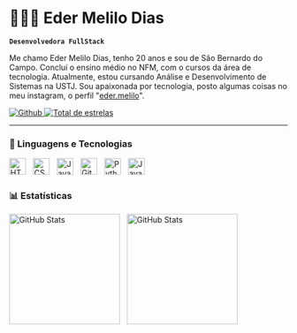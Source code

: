 # 👨🏻‍💻 Eder Melilo Dias
**`Desenvolvedora FullStack`**

Me chamo Eder Melilo Dias, tenho 20 anos e sou de São Bernardo do Campo. Concluí o ensino médio no NFM, com o cursos da
área de tecnologia. Atualmente, estou cursando Análise e Desenvolvimento de Sistemas na USTJ. Sou apaixonada por
tecnologia, posto algumas coisas no meu instagram, o perfil "[eder.melilo](https://www.instagram.com/eder.melilo/)".
<p>
    <a href="https://github.com/Taru1233">
        <img alt="Github" title="Me siga no GitHub"
            src="https://custom-icon-badges.demolab.com/github/followers/Taru1233?color=236ad3&labelColor=1155ba&style=for-the-badge&logo=github&label=Github&logoColor=white" />
    </a>
    <a href="https://github.com/Taru1233?tab=repositories">
        <img alt="Total de estrelas" title="Total de estrelas GitHub"
            src="https://custom-icon-badges.demolab.com/github/stars/Taru1233?color=55960c&style=for-the-badge&labelColor=488207&logo=star&label=estrelas" />
    </a>

</p>

---

### 🤖 Linguagens e Tecnologias

<img align="left" alt="HTML" title="HTML" width="30px" style="padding-right: 10px;"
    src="https://cdn.jsdelivr.net/gh/devicons/devicon@latest/icons/html5/html5-original.svg" />
<img align="left" alt="CSS" title="CSS" width="30px" style="padding-right: 10px;"
    src="https://cdn.jsdelivr.net/gh/devicons/devicon@latest/icons/css3/css3-original.svg" />
<img align="left" alt="JavaScript" title="JavaScript" width="30px" style="padding-right: 10px;"
    src="https://cdn.jsdelivr.net/gh/devicons/devicon@latest/icons/javascript/javascript-original.svg" />
<img align="left" alt="Git" title="Git" width="30px" style="padding-right: 10px;"
    src="https://cdn.jsdelivr.net/gh/devicons/devicon@latest/icons/git/git-original.svg" />
<img align="left" alt="Python" title="Python" width="30px" style="padding-right: 10px;"
    src="https://cdn.jsdelivr.net/gh/devicons/devicon@latest/icons/python/python-original.svg" />

<img align="left" alt="Java" title="Java" width="30px" style="padding-right: 10px;"
    src="https://cdn.jsdelivr.net/gh/devicons/devicon@latest/icons/java/java-original-wordmark.svg" />


<br />
<br />

### 📊 Estatísticas

<p>
    <img align="left" alt="GitHub Stats" height="200" style="padding-right: 10px;"
        src="https://github-readme-stats.vercel.app/api?username=Taru1233&show_icons=true&theme=tokyonight&include_all_commits=true&locale=pt-br" />

<img 
    align="left" 
    alt="GitHub Stats" 
    height="200"
    src="https://github-readme-stats.vercel.app/api/top-langs/?username=larissakich&theme=tokyonight&layout=compact&custom_title=Tecnologias&langs_count=9" 
/>

</p>
